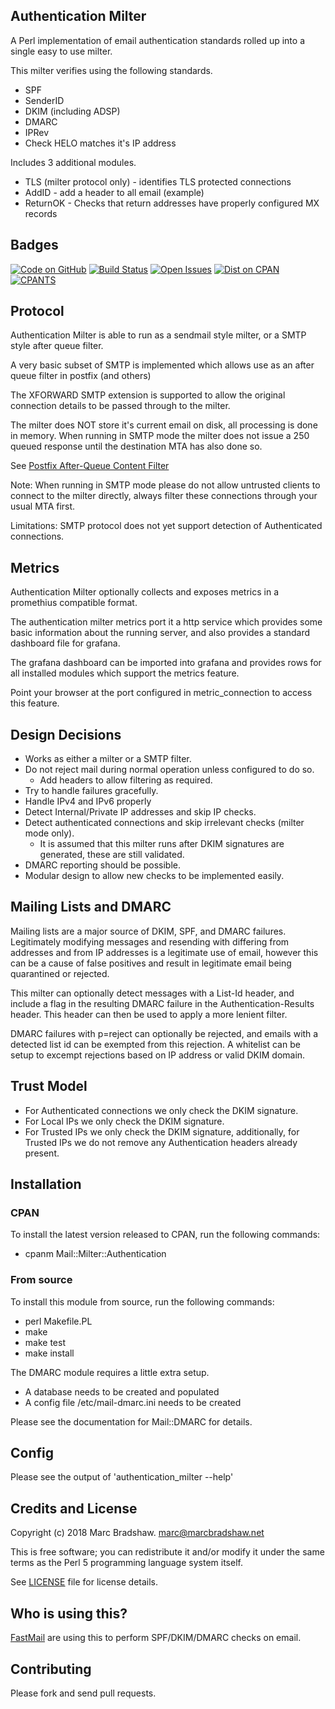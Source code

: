 Authentication Milter
---------------------

A Perl implementation of email authentication standards rolled up into a single easy to use milter.

This milter verifies using the following standards.

- SPF
- SenderID
- DKIM (including ADSP)
- DMARC
- IPRev
- Check HELO matches it's IP address

Includes 3 additional modules.

- TLS (milter protocol only) - identifies TLS protected connections
- AddID - add a header to all email (example)
- ReturnOK - Checks that return addresses have properly configured MX records

Badges
------

[![Code on GitHub](https://img.shields.io/badge/github-repo-blue.svg)](https://github.com/fastmail/authentication_milter) [![Build Status](https://travis-ci.org/fastmail/authentication_milter.svg?branch=master)](https://travis-ci.org/fastmail/authentication_milter) [![Open Issues](https://img.shields.io/github/issues/fastmail/authentication_milter.svg)](https://github.com/fastmail/authentication_milter/issues) [![Dist on CPAN](https://img.shields.io/cpan/v/Mail-Milter-Authentication.svg)](https://metacpan.org/release/Mail-Milter-Authentication) [![CPANTS](https://img.shields.io/badge/cpants-kwalitee-blue.svg)](http://cpants.cpanauthors.org/dist/Mail-Milter-Authentication)

Protocol
--------

Authentication Milter is able to run as a sendmail style milter, or a SMTP style after queue filter.

A very basic subset of SMTP is implemented which allows use as an after queue filter in postfix (and others)

The XFORWARD SMTP extension is supported to allow the original connection details to be passed through to
the milter.

The milter does NOT store it's current email on disk, all processing is done in memory.
When running in SMTP mode the milter does not issue a 250 queued response until the destination MTA has also
done so.

See [Postfix After-Queue Content Filter](http://www.postfix.org/FILTER_README.html)

Note: When running in SMTP mode please do not allow untrusted clients to connect to the milter directly, always
filter these connections through your usual MTA first.

Limitations: SMTP protocol does not yet support detection of Authenticated connections.

Metrics
-------

Authentication Milter optionally collects and exposes metrics in a promethius compatible format.

The authentication milter metrics port it a http service which provides some basic information about the running
server, and also provides a standard dashboard file for grafana.

The grafana dashboard can be imported into grafana and provides rows for all installed modules which support the metrics feature.

Point your browser at the port configured in metric_connection to access this feature.

Design Decisions
----------------

- Works as either a milter or a SMTP filter.
- Do not reject mail during normal operation unless configured to do so.
  - Add headers to allow filtering as required.
- Try to handle failures gracefully.
- Handle IPv4 and IPv6 properly
- Detect Internal/Private IP addresses and skip IP checks.
- Detect authenticated connections and skip irrelevant checks (milter mode only).
  - It is assumed that this milter runs after DKIM signatures are generated, these are still validated.
- DMARC reporting should be possible.
- Modular design to allow new checks to be implemented easily.

Mailing Lists and DMARC
-----------------------

Mailing lists are a major source of DKIM, SPF, and DMARC failures. Legitimately modifying messages and resending with
differing from addresses and from IP addresses is a legitimate use of email, however this can be a cause of false positives
and result in legitimate email being quarantined or rejected.

This milter can optionally detect messages with a List-Id header, and include a flag in the resulting DMARC failure in the
Authentication-Results header.  This header can then be used to apply a more lenient filter.

DMARC failures with p=reject can optionally be rejected, and emails with a detected list id can be exempted from this rejection.
A whitelist can be setup to excempt rejections based on IP address or valid DKIM domain.

Trust Model
-----------

- For Authenticated connections we only check the DKIM signature.
- For Local IPs we only check the DKIM signature.
- For Trusted IPs we only check the DKIM signature, additionally, for Trusted IPs we do not remove any Authentication headers already present.

Installation
------------

### CPAN

To install the latest version released to CPAN, run the following commands:

 - cpanm Mail::Milter::Authentication

### From source

To install this module from source, run the following commands:

 - perl Makefile.PL
 - make
 - make test
 - make install

The DMARC module requires a little extra setup.

 - A database needs to be created and populated
 - A config file /etc/mail-dmarc.ini needs to be created

Please see the documentation for Mail::DMARC for details.

Config
------

Please see the output of 'authentication_milter --help'

Credits and License
-------------------

Copyright (c) 2018 Marc Bradshaw. <marc@marcbradshaw.net>

This is free software; you can redistribute it and/or modify it under the
same terms as the Perl 5 programming language system itself.

See [LICENSE](LICENSE) file for license details.

Who is using this?
------------------

[FastMail](https://www.fastmail.com/) are using this to perform SPF/DKIM/DMARC checks on email.

Contributing
------------

Please fork and send pull requests.

